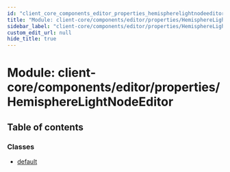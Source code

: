 ```yaml
---
id: "client_core_components_editor_properties_hemispherelightnodeeditor"
title: "Module: client-core/components/editor/properties/HemisphereLightNodeEditor"
sidebar_label: "client-core/components/editor/properties/HemisphereLightNodeEditor"
custom_edit_url: null
hide_title: true
---
```


# Module: client-core/components/editor/properties/HemisphereLightNodeEditor

## Table of contents

### Classes

- [default](../classes/client_core_components_editor_properties_hemispherelightnodeeditor.default.md)
